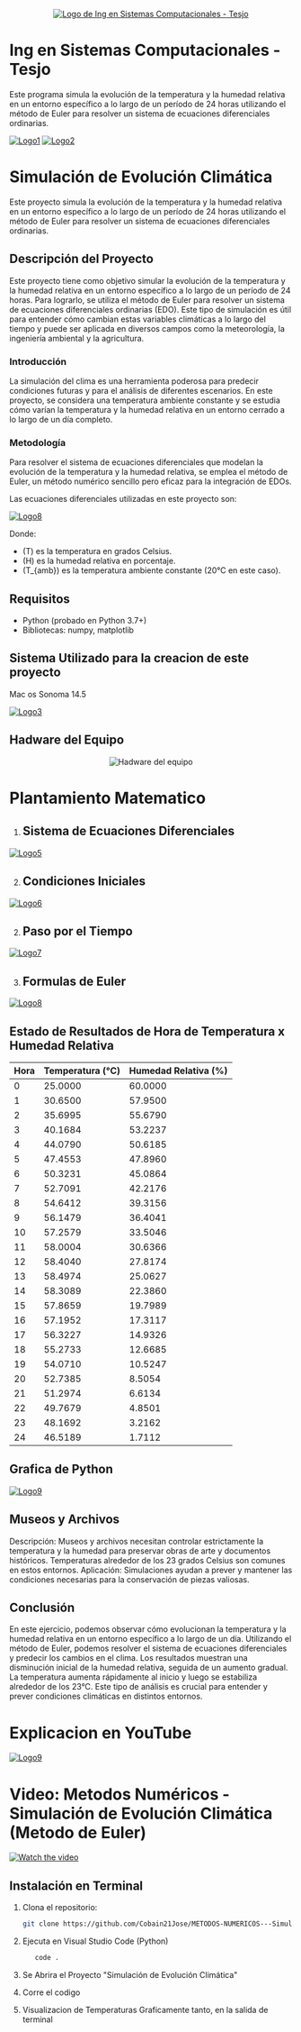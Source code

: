 <p align="center">
  <a href="https://tesjo.edomex.gob.mx">
    <img src="tesjo.png" alt="Logo de Ing en Sistemas Computacionales - Tesjo">
  </a>
</p>

# Ing en Sistemas Computacionales - Tesjo

Este programa simula la evolución de la temperatura y la humedad relativa en un entorno específico a lo largo de un período de 24 horas utilizando el método de Euler para resolver un sistema de ecuaciones diferenciales ordinarias.

[![Logo1](https://github.com/Cobain21Jose/METODOS-NUMERICOS---Simulaci-n-de-Evoluci-n-Clim-tica-Modelo-de-Temperatura-y-Humedad-Relativa/blob/main/isc.png)](https://github.com/Cobain21Jose/METODOS-NUMERICOS---Simulaci-n-de-Evoluci-n-Clim-tica-Modelo-de-Temperatura-y-Humedad-Relativa)
[![Logo2](https://upload.wikimedia.org/wikipedia/commons/f/f8/Python_logo_and_wordmark.svg)](https://www.python.org/downloads/)

# Simulación de Evolución Climática

Este proyecto simula la evolución de la temperatura y la humedad relativa en un entorno específico a lo largo de un período de 24 horas utilizando el método de Euler para resolver un sistema de ecuaciones diferenciales ordinarias.


## Descripción del Proyecto

Este proyecto tiene como objetivo simular la evolución de la temperatura y la humedad relativa en un entorno específico a lo largo de un período de 24 horas. Para lograrlo, se utiliza el método de Euler para resolver un sistema de ecuaciones diferenciales ordinarias (EDO). Este tipo de simulación es útil para entender cómo cambian estas variables climáticas a lo largo del tiempo y puede ser aplicada en diversos campos como la meteorología, la ingeniería ambiental y la agricultura.

### Introducción

La simulación del clima es una herramienta poderosa para predecir condiciones futuras y para el análisis de diferentes escenarios. En este proyecto, se considera una temperatura ambiente constante y se estudia cómo varían la temperatura y la humedad relativa en un entorno cerrado a lo largo de un día completo.

### Metodología

Para resolver el sistema de ecuaciones diferenciales que modelan la evolución de la temperatura y la humedad relativa, se emplea el método de Euler, un método numérico sencillo pero eficaz para la integración de EDOs. 

Las ecuaciones diferenciales utilizadas en este proyecto son:

[![Logo8](https://github.com/Cobain21Jose/METODOS-NUMERICOS---Simulaci-n-de-Evoluci-n-Clim-tica-Modelo-de-Temperatura-y-Humedad-Relativa/blob/main/imagen_2024-06-23_151310460.png)](https://github.com/Cobain21Jose/METODOS-NUMERICOS---Simulaci-n-de-Evoluci-n-Clim-tica-Modelo-de-Temperatura-y-Humedad-Relativa)

Donde:
- \(T\) es la temperatura en grados Celsius.
- \(H\) es la humedad relativa en porcentaje.
- \(T_{amb}\) es la temperatura ambiente constante (20°C en este caso).


## Requisitos

- Python (probado en Python 3.7+)
- Bibliotecas: numpy, matplotlib

## Sistema Utilizado para la creacion de este proyecto

Mac os Sonoma 14.5

[![Logo3](https://github.com/Cobain21Jose/METODOS-NUMERICOS---Simulaci-n-de-Evoluci-n-Clim-tica-Modelo-de-Temperatura-y-Humedad-Relativa/blob/main/macossonoma.png)](https://www.apple.com/mx/macos/sonoma/)

## Hadware del Equipo
<p align="center">
  <img src="hadware.png" alt="Hadware del equipo">
</p>

# Plantamiento Matematico
1. ## Sistema de Ecuaciones Diferenciales
[![Logo5](https://github.com/Cobain21Jose/METODOS-NUMERICOS---Simulaci-n-de-Evoluci-n-Clim-tica-Modelo-de-Temperatura-y-Humedad-Relativa/blob/main/imagen_2024-06-23_145828261.png)](https://github.com/Cobain21Jose/METODOS-NUMERICOS---Simulaci-n-de-Evoluci-n-Clim-tica-Modelo-de-Temperatura-y-Humedad-Relativa)

2. ## Condiciones Iniciales
[![Logo6](https://github.com/Cobain21Jose/METODOS-NUMERICOS---Simulaci-n-de-Evoluci-n-Clim-tica-Modelo-de-Temperatura-y-Humedad-Relativa/blob/main/imagen_2024-06-23_150248608.png)](https://github.com/Cobain21Jose/METODOS-NUMERICOS---Simulaci-n-de-Evoluci-n-Clim-tica-Modelo-de-Temperatura-y-Humedad-Relativa)

2. ## Paso por el Tiempo
[![Logo7](https://github.com/Cobain21Jose/METODOS-NUMERICOS---Simulaci-n-de-Evoluci-n-Clim-tica-Modelo-de-Temperatura-y-Humedad-Relativa/blob/main/imagen_2024-06-23_150510834.png)](https://github.com/Cobain21Jose/METODOS-NUMERICOS---Simulaci-n-de-Evoluci-n-Clim-tica-Modelo-de-Temperatura-y-Humedad-Relativa)

3. ## Formulas de Euler
[![Logo8](https://github.com/Cobain21Jose/METODOS-NUMERICOS---Simulaci-n-de-Evoluci-n-Clim-tica-Modelo-de-Temperatura-y-Humedad-Relativa/blob/main/imagen_2024-06-23_151310460.png)](https://github.com/Cobain21Jose/METODOS-NUMERICOS---Simulaci-n-de-Evoluci-n-Clim-tica-Modelo-de-Temperatura-y-Humedad-Relativa)

## Estado de Resultados de Hora de Temperatura x Humedad Relativa 

| Hora | Temperatura (°C) | Humedad Relativa (%) |
|------|-------------------|----------------------|
| 0    | 25.0000           | 60.0000              |
| 1    | 30.6500           | 57.9500              |
| 2    | 35.6995           | 55.6790              |
| 3    | 40.1684           | 53.2237              |
| 4    | 44.0790           | 50.6185              |
| 5    | 47.4553           | 47.8960              |
| 6    | 50.3231           | 45.0864              |
| 7    | 52.7091           | 42.2176              |
| 8    | 54.6412           | 39.3156              |
| 9    | 56.1479           | 36.4041              |
| 10   | 57.2579           | 33.5046              |
| 11   | 58.0004           | 30.6366              |
| 12   | 58.4040           | 27.8174              |
| 13   | 58.4974           | 25.0627              |
| 14   | 58.3089           | 22.3860              |
| 15   | 57.8659           | 19.7989              |
| 16   | 57.1952           | 17.3117              |
| 17   | 56.3227           | 14.9326              |
| 18   | 55.2733           | 12.6685              |
| 19   | 54.0710           | 10.5247              |
| 20   | 52.7385           | 8.5054               |
| 21   | 51.2974           | 6.6134               |
| 22   | 49.7679           | 4.8501               |
| 23   | 48.1692           | 3.2162               |
| 24   | 46.5189           | 1.7112               |

## Grafica de Python
[![Logo9](https://github.com/Cobain21Jose/METODOS-NUMERICOS---Simulaci-n-de-Evoluci-n-Clim-tica-Modelo-de-Temperatura-y-Humedad-Relativa/blob/main/imagen_2024-06-23_153257729.png)](https://github.com/Cobain21Jose/METODOS-NUMERICOS---Simulaci-n-de-Evoluci-n-Clim-tica-Modelo-de-Temperatura-y-Humedad-Relativa)

## Museos y Archivos
Descripción: Museos y archivos necesitan controlar estrictamente la temperatura y la humedad para preservar obras de arte y documentos históricos. Temperaturas alrededor de los 23 grados Celsius son comunes en estos entornos.
Aplicación: Simulaciones ayudan a prever y mantener las condiciones necesarias para la conservación de piezas valiosas.

## Conclusión
En este ejercicio, podemos observar cómo evolucionan la temperatura y la humedad relativa en un entorno específico a lo largo de un día. Utilizando el método de Euler, podemos resolver el sistema de ecuaciones diferenciales y predecir los cambios en el clima. Los resultados muestran una disminución inicial de la humedad relativa, seguida de un aumento gradual. La temperatura aumenta rápidamente al inicio y luego se estabiliza alrededor de los 23°C. Este tipo de análisis es crucial para entender y prever condiciones climáticas en distintos entornos.

# Explicacion en YouTube
[![Logo9](https://github.com/Cobain21Jose/METODOS-NUMERICOS---Simulaci-n-de-Evoluci-n-Clim-tica-Modelo-de-Temperatura-y-Humedad-Relativa/blob/main/youtube.png)](https://www.youtube.com/watch?v=_QXeYHNZCws)

# Video: Metodos Numéricos - Simulación de Evolución Climática (Metodo de Euler)
[![Watch the video](https://img.youtube.com/vi/_QXeYHNZCws/0.jpg)](https://www.youtube.com/watch?v=_QXeYHNZCws)


## Instalación en Terminal

1. Clona el repositorio:

    ```bash
    git clone https://github.com/Cobain21Jose/METODOS-NUMERICOS---Simulaci-n-de-Evoluci-n-Clim-tica-Modelo-de-Temperatura-y-Humedad-Relativa.git

2. Ejecuta en Visual Studio Code (Python)
    ```bash
       code .
3. Se Abrira el Proyecto "Simulación de Evolución Climática"

4. Corre el codigo

5. Visualizacion de Temperaturas Graficamente tanto, en la salida de terminal


